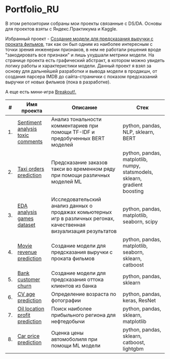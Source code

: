 # Portfolio_RU

В этом репозитории собраны мои проекты связанные с DS/DA. Основы для проектов взяты с Яндекс.Практикума и Kaggle.

Избранный проект - [Создание модели для предсказания выручки с проката фильмов](https://github.com/dmakhazen/portfolio/tree/main/movies_revenue_prediction), так как он был одним из наиболее интересным с точки зрения инженерии признаков, в нем не работали решения вроде "закодировать все признаки" и лишь ухудшали метрики модели. На странице проекта есть графический абстракт, в котором можно увидеть логику работы и характеристики модели. Данный проект я взял за основу для дальнейшей разработки и вывода модели в продакшн, от создания парсера IMDB до сайта-странички с показом предсказаний выручки от новых фильмов (пока в разработке).

А еще есть мини-игра [Breakout!](https://codeinplace.stanford.edu/cip3/share/HxMNul1cmaTTNyLUXD6Y)[.](https://codeinplace.stanford.edu/cip3/share/M3fZDX4z8CeNFPEtVQk7)

| #    | Имя проекта                | Описание                                                         | Стек                                                          |
| ---- | --------------------------- | --------------------------------------------------------------- | ------------------------------------------------------------- |
| 1.   | [Sentiment analysis toxic comments](https://github.com/dmakhazen/portfolio/tree/main/NLP_sentiment_analysis#readme) | Анализ тональности комментариев при помощи TF-IDF и предобученных BERT моделей | python, pandas, NLP, sklearn, BERT |
| 2.   | [Taxi orders prediction](https://github.com/dmakhazen/portfolio/tree/main/taxi_orders_prediction#readme)  | Предсказание заказов такси во временном ряду при помощи различных моделей ML | python, pandas, matplotlib, numpy, statsmodels, sklearn, gradient boosting |
| 3.   | [EDA analysis games dataset](https://github.com/dmakhazen/portfolio/tree/main/EDA_games#readme) | Исследовательский анализ данных о продажах комьютерных игр в различных регонах, качественная визуализация результатов | python, pandas, matplotlib, seaborn, scipy |
| 4.   | [Movie revenue prediction](https://github.com/dmakhazen/portfolio/tree/main/movies_revenue_prediction#readme) | Создание модели для предсказания выручки с проката фильмов | python, pandas, matplotlib, seaborn, sklearn, catboost |
| 5.   | [Bank customer churn](https://github.com/dmakhazen/portfolio/tree/main/bank_customer_churn#readme) | Создание модели для предсказания оттока клиентов из банка | python, pandas, sklearn |
| 6.   | [CV age prediction](https://github.com/dmakhazen/portfolio/tree/main/CV_age_prediction#readme) | Определение возраста по фотографии | python, pandas, keras, ResNet |
| 7.   | [Oil location profit prediction](https://github.com/dmakhazen/portfolio/tree/main/oil_location_profit_prediction#readme) | Поиск наиболее прибыльного региона для нефтедобычи | python, pandas, sklearn, matplotlib |
| 8.   | [Car price prediction](https://github.com/dmakhazen/portfolio/tree/main/car_price_prediction#readme) | Оценка цены автомоболиля при помощи ML модели | python, pandas, sklearn, catboost, lightgbm |
